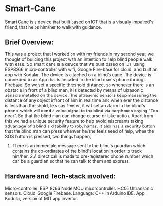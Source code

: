 # Smart-Cane
Smart Cane is a device that built based on IOT that is a visually impaired's friend, that helps him/her to walk with guidance.
## Brief Overview:
This was a project that I worked on with my friends in my second year, we thought of building this project with an intention to help blind people walk with ease. 
So smart cane is a device that we built based on IOT using ESP8266 micro-controller with wifi, Google Fire-base for cloud, and built an app with Kodular.
The device is attached on a blind's cane. The device is connected to an App that is installed in the blind man's phone through Firebase. So we set a 
specific threshold distance, so whenever there is an obstacle in front of a blind man, it is detected by means of ultrasonic sensors installed on the device. 
The ultrasonic sensors keep measuring the distance of any object infront of him in real time and when ever the distance is less than threshold, lets say 1meter, 
it will set an alarm in the blind's phone, which will send a voice signal to the blind via earphones saying "Too near". 
So that the blind man can change course or take action. 
Apart from this we had a unique security feature to help avoid miscreants taking advantage of a blind's disability to rob, harras. 
It also has a security button that the blind man can press whenver he/she feels need of help, when the SOS button is pressed, two things happen,
1. There is an immediate message sent to the blind's guardian which contains the co-ordinates of the blind's location in order to track him/her.
2.A direct call is made to pre-registered phone number which can be a guardian so that he can talk to them and express.

## Hardware and Tech-stack involved:
Micro-controller: ESP_8266 Node MCU micorcontroller.
HC05 Ultransonic sensors.
Cloud: Google Firebase.
Language: C++ in Arduino IDE.
App: Kodular, version of MIT app invertor.
